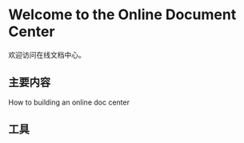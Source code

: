 # Welcome to the Online Document Center

欢迎访问在线文档中心。

## 主要内容

How to building an online doc center

## 工具

